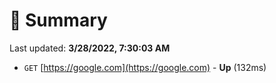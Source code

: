 # 📖 Summary
Last updated: **3/28/2022, 7:30:03 AM**

- `GET` [https://google.com](https://google.com) - **Up** (132ms)

